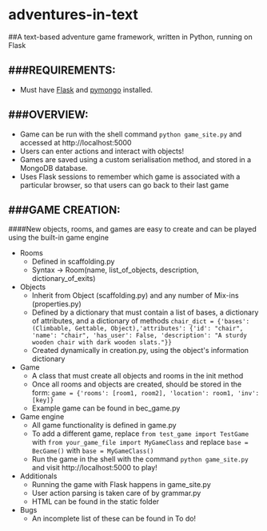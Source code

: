 adventures-in-text
==================

##A text-based adventure game framework, written in Python, running on Flask


###REQUIREMENTS:
------------
- Must have [Flask](http://flask.pocoo.org/) and [pymongo](https://pypi.python.org/pypi/pymongo/) installed.

###OVERVIEW:
------------
- Game can be run with the shell command `python game_site.py` and accessed at http://localhost:5000
- Users can enter actions and interact with objects!
- Games are saved using a custom serialisation method, and stored in a MongoDB database.
- Uses Flask sessions to remember which game is associated with a particular browser, so that users can go back to their last game

###GAME CREATION:
------------
####New objects, rooms, and games are easy to create and can be played using the built-in game engine
- Rooms
    * Defined in scaffolding.py
    * Syntax -> Room(name, list_of_objects, description, dictionary_of_exits)
- Objects
    * Inherit from Object (scaffolding.py) and any number of Mix-ins (properties.py)
    * Defined by a dictionary that must contain a list of bases, a dictionary of attributes, and a dictionary of methods
    ```chair_dict = {'bases': (Climbable, Gettable, Object),'attributes': {'id': "chair", 'name': "chair", 'has_user': False, 'description': "A sturdy wooden chair with dark wooden slats."}}```
    * Created dynamically in creation.py, using the object's information dictionary
- Game
    * A class that must create all objects and rooms in the init method
    * Once all rooms and objects are created, should be stored in the form:
    ```game = {'rooms': [room1, room2], 'location': room1, 'inv': [key]}```
    * Example game can be found in bec_game.py
- Game engine
    * All game functionality is defined in game.py
    * To add a different game, replace `from test_game import TestGame` with `from your_game_file import MyGameClass` and replace `base = BecGame()` with `base = MyGameClass()`
    * Run the game in the shell with the command `python game_site.py` and visit http://localhost:5000 to play!
- Additionals
    * Running the game with Flask happens in game_site.py
    * User action parsing is taken care of by grammar.py
    * HTML can be found in the static folder
- Bugs
    * An incomplete list of these can be found in To do!